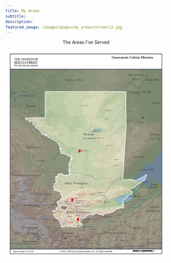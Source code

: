 ```yaml
---
title: My Areas
subtitle:
description:
featured_image: /images/pages/my_areas/streets3.jpg
---
```

<p style="text-align: center;">The Areas I've Served</p>

<div class="gallery" data-columns="1">
    <img src="/images/pages/my_areas/mission_map.jpg">
</div>